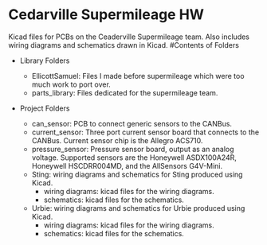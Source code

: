 # Cedarville Supermileage HW
Kicad files for PCBs on the Ceaderville Supermileage team. Also includes wiring diagrams and schematics
drawn in Kicad.
#Contents of Folders
* Library Folders
    * EllicottSamuel: Files I made before supermileage which were too much work to port over.
    *  parts_library: Files dedicated for the supermileage team.

* Project Folders
    * can_sensor: PCB to connect generic sensors to the CANBus.
    * current_sensor: Three port current sensor board that connects to the CANBus. 
	Current sensor chip is the Allegro ACS710.
    * pressure_sensor: Pressure sensor board, output as an analog voltage. 
	Supported sensors are the Honeywell ASDX100A24R, Honeywell HSCDRR004MD, and the
	AllSensors G4V-Mini.
    * Sting: wiring diagrams and schematics for Sting produced using Kicad.
        * wiring diagrams: kicad files for the wiring diagrams.
        * schematics: kicad files for the schematics.
    * Urbie: wiring diagrams and schematics for Urbie produced using Kicad.
    	* wiring diagrams: kicad files for the wiring diagrams.
        * schematics: kicad files for the schematics.
